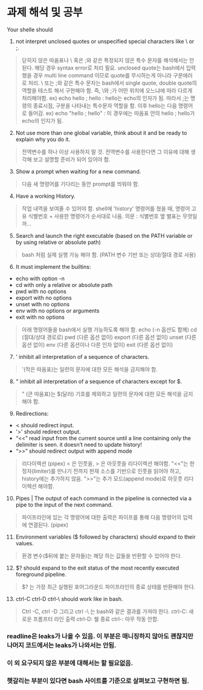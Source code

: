 # 과제 해석 및 공부

Your shelle should
1. not interpret unclosed quotes or unspecified special characters like \ or ;.
> 닫히지 않은 따옴표나 \ 혹은 ;와 같은 특정되지 않은 특수 문자를 해석해서는 안된다.
> 해당 경우 syntax error로 처리 필요.
> unclosed quote는 bash에서 입력했을 경우 multi line command 이므로 quote를 무시하는게 아니라 구문에러로 처리.
> \ 또는 ;와 같은 특수 문자는 bash에서 single quote, double quote의 역할을 테스트 해서 구현해야 함.
> 즉, \와 ;가 어떤 위치에 오느냐에 따라 다르게 처리해야함.
> ex) echo hello ; hello
> : hello는 echo의 인자가 됨. 따라서 ;는 명령의 종료시점, 구분을 나타내는 특수문자 역할을 함. 이후 hello는 다음 명령어로 들어감.
> ex) echo "hello ; hello"
> : 이 경우에는 따옴표 안의 hello ; hello가 echo의 인지가 됨.

2. Not use more than one global variable, think about it and be ready to explain why you do it.
> 전역변수를 하나 이상 사용하지 말 것. 전역변수를 사용한다면 그 이유에 대해 생각해 보고 설명할 준비가 되어 있어야 함.

3. Show a prompt when waiting for a new command.
>  다음 새 명령어를 기다리는 동안 prompt를 띄워야 함.

4. Have a working History.
> 작업 내역을 보여줄 수 있어야 함.
> shell에 'history' 명령어를 쳤을 때, 명령어 고유 식별번호 + 사용한 명령어가 순서대로 나옴.
> 의문 : 식별번호 옆 별표는 무엇일까...

5. Search and launch the right executable (based on the PATH variable or by using relative or absolute path)
> bash 처럼 실제 실행 가능 해야 함. (PATH 변수 기반 또는 상대/절대 경로 사용)

6. It must implement the builtins:
 * echo with option -n
 * cd with only a relative or absolute path
 * pwd with no options
 * export with no options
 * unset with no options
 * env with no options or arguments
 * exit with no options
> 아래 명령어들을 bash에서 실행 가능하도록 해야 함.
> echo (-n 옵션도 함께)
> cd (절대/상대 경로로)
> pwd (다른 옵션 없이)
> export (다른 옵션 없이)
> unset (다른 옵션 없이)
> env (다른 옵션이나 다른 인자 없이)
> exit (다른 옵션 없이)

7. ’ inhibit all interpretation of a sequence of characters.
> '(작은 따옴표)는 일련의 문자에 대한 모든 해석을 금지해야 함.

8. " inhibit all interpretation of a sequence of characters except for $.
> " (큰 따옴표)는 $(달러) 기호를 제외하고 일련의 문자에 대한 모든 해석을 금지해야 함.

9. Redirections:
 * < should redirect input.
 * '>' should redirect output.
 * “<<” read input from the current source until a line containing only the delimiter is seen.
    it doesn’t need to update history!
 * “>>” should redirect output with append mode
> 리다이렉션 (pipex)
> < 은 인풋을, > 은 아웃풋을 리다이렉션 해야함.
> "<<"는 한정자(limiter)를 만나기 전까지 현재 소스를 기반으로 인풋을 읽어야 하고, history에는 추가하지 않음.
> ">>"는 추가 모드(append mode)로 아웃풋 리다이렉션 해야함.

10. Pipes | The output of each command in the pipeline is connected via a pipe to the input of the next command.
> 파이프라인에 있는 각 명령어에 대한 출력은 파이프를 통해 다음 명령어의 입력에 연결된다. (pipex)

11. Environment variables ($ followed by characters) should expand to their values.
> 환경 변수($뒤에 붙는 문자들)는 해당 하는 값들을 반환할 수 있어야 한다.

12. $? should expand to the exit status of the most recently executed foreground pipeline.
> $? 는 가장 최근 실행된 포어그라운드 파이프라인의 종료 상태를 반환해야 한다.

13. ctrl-C ctrl-D ctrl-\ should work like in bash.
> Ctrl -C, ctrl -D 그리고 ctrl -\ 는 bash와 같은 결과를 가져야 한다.
> ctrl-C: 새로운 프롬프터 라인 출력
> ctrl-D: 쉘 종료
> ctrl-\: 아무 작동 안함.

### readline은 leaks가 나올 수 있음. 이 부분은 매니징하지 않아도 괜찮지만 나머지 코드에서는 leaks가 나와서는 안됨.
### 이 외 요구되지 않은 부분에 대해서는 할 필요없음.
### 헷갈리는 부분이 있다면 bash 사이트를 기준으로 살펴보고 구현하면 됨.